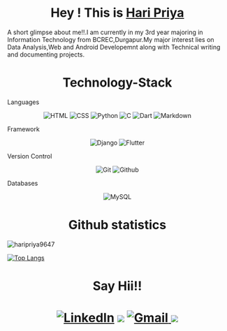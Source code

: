 <h1 align="center">Hey ! This is <a href="https://www.linkedin.com/in/hari-priya-207207191/">Hari Priya</a></h1>
A short glimpse about me!!.I am currently in my 3rd year majoring in Information Technology from BCREC,Durgapur.My major interest lies on Data Analysis,Web and Android Developemnt along with Technical writing and documenting projects.

<h1 align="center">Technology-Stack</h1>
 Languages
 <p align="center">
<img alt="HTML" src="https://img.shields.io/badge/html5-%23E34F26.svg?style=for-the-badge&logo=html5&logoColor=white">
<img alt="CSS" src="https://img.shields.io/badge/css3-%231572B6.svg?style=for-the-badge&logo=css3&logoColor=white">
<img alt="Python" src="https://img.shields.io/badge/python-%2314354C.svg?style=for-the-badge&logo=python&logoColor=white">
<img alt="C" src="https://img.shields.io/badge/c-%2300599C.svg?style=for-the-badge&logo=c&logoColor=white">
<img alt="Dart" src="https://img.shields.io/badge/dart-%230175C2.svg?style=for-the-badge&logo=dart&logoColor=white">
<img alt="Markdown" src="https://img.shields.io/badge/markdown-%23000000.svg?style=for-the-badge&logo=markdown&logoColor=white">
</p>

Framework
<p align="center">
<img alt="Django" src="https://img.shields.io/badge/django-%23092E20.svg?style=for-the-badge&logo=django&logoColor=white">
<img alt="Flutter" src="https://img.shields.io/badge/Flutter-%2302569B.svg?style=for-the-badge&logo=Flutter&logoColor=white">
</p>

Version Control
<p align="center">
<img alt="Git" src="https://img.shields.io/badge/git-%23F05033.svg?style=for-the-badge&logo=git&logoColor=white">
<img alt="Github" src="https://img.shields.io/badge/github-%23121011.svg?style=for-the-badge&logo=github&logoColor=white">
</p>

Databases
<p align="center">
<img alt="MySQL" src="https://img.shields.io/badge/mysql-%2300f.svg?style=for-the-badge&logo=mysql&logoColor=white">
</p>



<h1 align="center"> Github statistics</h1>
<img src="https://github-readme-stats.vercel.app/api?username=haripriya9647&show_icons=true&theme=dark&locale=en" alt="haripriya9647" />


[![Top Langs](https://github-readme-stats.vercel.app/api/top-langs/?username=haripriya9647&layout=compact)](https://github.com/haripriya9647/github-readme-stats)

<h1 align="center">Say Hii!!<h1>
<div align="center">
<a  href="https://www.linkedin.com/in/hari-priya-207207191/" target="_blank"><img alt="LinkedIn" src="https://img.shields.io/badge/linkedin%20-%230077B5.svg?&style=for-the-badge&logo=linkedin&logoColor=white" /></a>
<a href="https://twitter.com/Haripri86007496" target="_blank"><img src="https://img.shields.io/badge/twitter-%2300acee.svg?&style=for-the-badge&logo=twitter&logoColor=white&alt=twitter" /></a>
<a href="mailto:haripriya2k01@gmail.com"><img  alt="Gmail" src="https://img.shields.io/badge/Gmail-D14836?style=for-the-badge&logo=gmail&logoColor=white" />
<a href="https://www.instagram.com/_haripriya21_/" target="_blank"><img src="https://img.shields.io/badge/Instagram-%23E4405F.svg?style=for-the-badge&logo=Instagram&logoColor=white" /></a>
</div>


